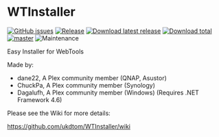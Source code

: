 # WTInstaller
[![GitHub issues](https://img.shields.io/github/issues/ukdtom/WTInstaller.svg?style=flat)](https://github.com/ukdtom/WTInstaller/issues)
[![Release](https://img.shields.io/github/release/ukdtom/WTInstaller.svg?style=flat)](https://github.com/ukdtom/WTInstaller/releases/latest)
[![Download latest release](https://img.shields.io/github/downloads/ukdtom/WTInstaller/latest/total.svg)](https://github.com/ukdtom/WTInstaller/releases/latest)
[![Download total](https://img.shields.io/github/downloads/ukdtom/WTInstaller/total.svg)](https://github.com/ukdtom/WTInstaller/releases)
[![master](https://img.shields.io/badge/master-stable-green.svg?maxAge=2592000)]()
![Maintenance](https://img.shields.io/badge/Maintained-Yes-green.svg)


Easy Installer for WebTools

Made by:

* dane22, A Plex community member  (QNAP, Asustor)
* ChuckPa, A Plex community member (Synology)
* Dagalufh, A Plex community member (Windows) (Requires .NET Framework 4.6)

Please see the Wiki for more details:

https://github.com/ukdtom/WTInstaller/wiki
